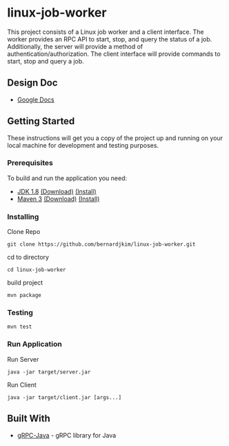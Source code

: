 # linux-job-worker

This project consists of a Linux job worker and a client interface. The worker provides an RPC API to start, stop, and query the status of a job. Additionally, the server will provide a method of authentication/authorization. The client interface will provide commands to start, stop and query a job.

## Design Doc

- [Google Docs](https://docs.google.com/document/d/1-QvIUmbmiVxjSXkEQQJDLnIlh8yJWYTRquue8eT_Cck/edit?usp=sharing)

## Getting Started

These instructions will get you a copy of the project up and running on your local machine for development and testing purposes.

### Prerequisites

To build and run the application you need:

- [JDK 1.8](https://www.oracle.com/technetwork/java/javase/downloads/index.html) [(Download)](https://www.oracle.com/technetwork/java/javase/downloads/jdk8-downloads-2133151.html) [(Install)](https://docs.oracle.com/javase/8/docs/technotes/guides/install/install_overview.html)
- [Maven 3](http://maven.apache.org/index.html) [(Download)](http://maven.apache.org/download.cgi) [(Install)](http://maven.apache.org/install.html)

### Installing

Clone Repo

```
git clone https://github.com/bernardjkim/linux-job-worker.git
```

cd to directory

```
cd linux-job-worker
```

build project

```
mvn package
```

### Testing

```
mvn test
```

### Run Application

Run Server

```
java -jar target/server.jar
```

Run Client

```
java -jar target/client.jar [args...]
```

## Built With

- [gRPC-Java](https://github.com/grpc/grpc-java) - gRPC library for Java
